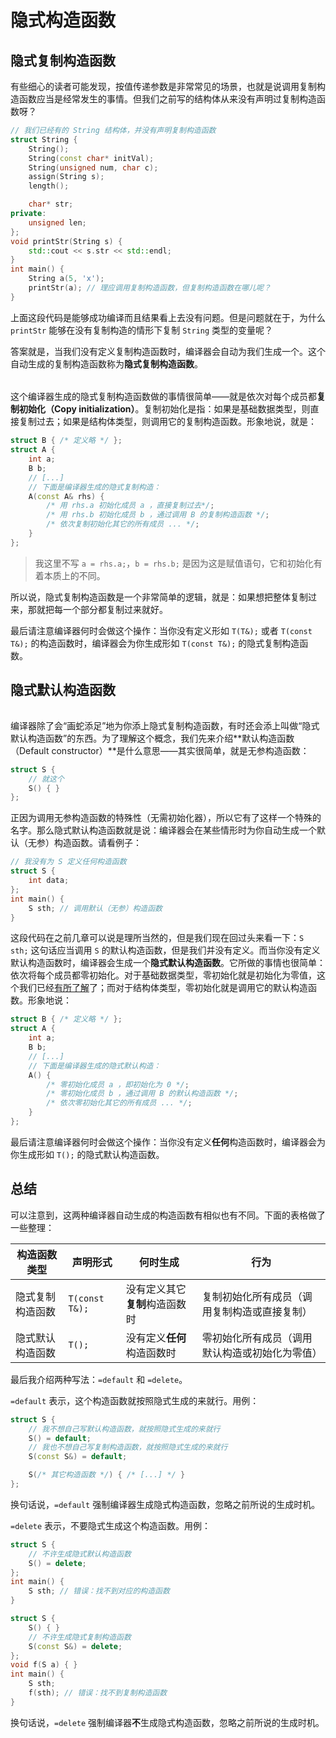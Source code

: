 # 隐式构造函数

## 隐式复制构造函数

有些细心的读者可能发现，按值传递参数是非常常见的场景，也就是说调用复制构造函数应当是经常发生的事情。但我们之前写的结构体从来没有声明过复制构造函数呀？
```cpp
// 我们已经有的 String 结构体，并没有声明复制构造函数
struct String {
    String();
    String(const char* initVal);
    String(unsigned num, char c);
    assign(String s);
    length();

    char* str;
private:
    unsigned len;
};
void printStr(String s) {
    std::cout << s.str << std::endl;
}
int main() {
    String a(5, 'x');
    printStr(a); // 理应调用复制构造函数，但复制构造函数在哪儿呢？
}
```

上面这段代码是能够成功编译而且结果看上去没有问题。但是问题就在于，为什么 `printStr` 能够在没有复制构造的情形下复制 `String` 类型的变量呢？

答案就是，当我们没有定义复制构造函数时，编译器会自动为我们生成一个。这个自动生成的复制构造函数称为**隐式复制构造函数**。

<h6 id="idx_复制初始化"></h6>

这个编译器生成的隐式复制构造函数做的事情很简单——就是依次对每个成员都**复制初始化（Copy initialization）**。复制初始化是指：如果是基础数据类型，则直接复制过去；如果是结构体类型，则调用它的复制构造函数。形象地说，就是：
```cpp
struct B { /* 定义略 */ };
struct A {
    int a;
    B b;
    // [...]
    // 下面是编译器生成的隐式复制构造：
    A(const A& rhs) {
        /* 用 rhs.a 初始化成员 a ，直接复制过去*/;
        /* 用 rhs.b 初始化成员 b ，通过调用 B 的复制构造函数 */;
        /* 依次复制初始化其它的所有成员 ... */;
    }
};
```

> 我这里不写 `a = rhs.a;`，`b = rhs.b;` 是因为这是赋值语句，它和初始化有着本质上的不同。

所以说，隐式复制构造函数是一个非常简单的逻辑，就是：如果想把整体复制过来，那就把每一个部分都复制过来就好。

最后请注意编译器何时会做这个操作：当你没有定义形如 `T(T&);` 或者 `T(const T&);` 的构造函数时，编译器会为你生成形如 `T(const T&);` 的隐式复制构造函数。

## 隐式默认构造函数

<h6 id="idx_默认构造函数"></h6>

编译器除了会“画蛇添足”地为你添上隐式复制构造函数，有时还会添上叫做“隐式默认构造函数”的东西。为了理解这个概念，我们先来介绍**默认构造函数（Default constructor）**是什么意思——其实很简单，就是无参构造函数：
```cpp
struct S {
    // 就这个
    S() { }
};
```
正因为调用无参构造函数的特殊性（无需初始化器），所以它有了这样一个特殊的名字。那么隐式默认构造函数就是说：编译器会在某些情形时为你自动生成一个默认（无参）构造函数。请看例子：
```cpp
// 我没有为 S 定义任何构造函数
struct S {
    int data;
};
int main() {
    S sth; // 调用默认（无参）构造函数
}
```
这段代码在之前几章可以说是理所当然的，但是我们现在回过头来看一下：`S sth;` 这句话应当调用 `S` 的默认构造函数，但是我们并没有定义。而当你没有定义默认构造函数时，编译器会生成一个**隐式默认构造函数**。它所做的事情也很简单：依次将每个成员都零初始化。对于基础数据类型，零初始化就是初始化为零值，这个我们已经[有所了解](ch04/array/array_init#idx_零初始化)了；而对于结构体类型，零初始化就是调用它的默认构造函数。形象地说：
```cpp
struct B { /* 定义略 */ };
struct A {
    int a;
    B b;
    // [...]
    // 下面是编译器生成的隐式默认构造：
    A() {
        /* 零初始化成员 a ，即初始化为 0 */;
        /* 零初始化成员 b ，通过调用 B 的默认构造函数 */;
        /* 依次零初始化其它的所有成员 ... */;
    }
};
```

最后请注意编译器何时会做这个操作：当你没有定义**任何**构造函数时，编译器会为你生成形如 `T();` 的隐式默认构造函数。

## 总结

可以注意到，这两种编译器自动生成的构造函数有相似也有不同。下面的表格做了一些整理：

| 构造函数类型     | 声明形式       | 何时生成                       | 行为                                           |
| ---------------- | -------------- | ------------------------------ | ---------------------------------------------- |
| 隐式复制构造函数 | `T(const T&);` | 没有定义其它**复制**构造函数时 | 复制初始化所有成员（调用复制构造或直接复制）   |
| 隐式默认构造函数 | `T();`         | 没有定义**任何**构造函数时     | 零初始化所有成员（调用默认构造或初始化为零值） |

最后我介绍两种写法：`=default` 和 `=delete`。

`=default` 表示，这个构造函数就按照隐式生成的来就行。用例：
```cpp
struct S {
    // 我不想自己写默认构造函数，就按照隐式生成的来就行
    S() = default;
    // 我也不想自己写复制构造函数，就按照隐式生成的来就行
    S(const S&) = default;

    S(/* 其它构造函数 */) { /* [...] */ }
};
```

换句话说，`=default` 强制编译器生成隐式构造函数，忽略之前所说的生成时机。

`=delete` 表示，不要隐式生成这个构造函数。用例：
```CPP
struct S {
    // 不许生成隐式默认构造函数
    S() = delete;
};
int main() {
    S sth; // 错误：找不到对应的构造函数
}
```
```CPP
struct S {
    S() { }
    // 不许生成隐式复制构造函数
    S(const S&) = delete;
};
void f(S a) { }
int main() {
    S sth;
    f(sth); // 错误：找不到复制构造函数
}
```

换句话说，`=delete` 强制编译器**不**生成隐式构造函数，忽略之前所说的生成时机。
